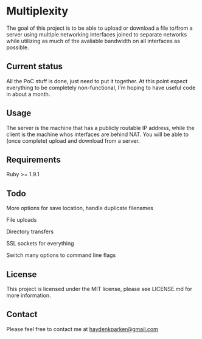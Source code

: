 Multiplexity
===========================

The goal of this project is to be able to upload or download a file to/from a server using multiple networking interfaces joined to separate networks while utilizing as much of the avaliable bandwidth on all interfaces as possible.


Current status
--------------

All the PoC stuff is done, just need to put it together.  At this point expect everything to be completely non-functional, I'm hoping to have useful code in about a month.

Usage
-----

The server is the machine that has a publicly routable IP address, while the client is the machine whos interfaces are behind NAT.  You will be able to (once complete) upload and download from a server.

Requirements
------------

Ruby >= 1.9.1

Todo
----

More options for save location, handle duplicate filenames

File uploads

Directory transfers

SSL sockets for everything

Switch many options to command line flags

License
-------

This project is licensed under the MIT license, please see LICENSE.md for more information.

Contact
-------

Please feel free to contact me at haydenkparker@gmail.com
